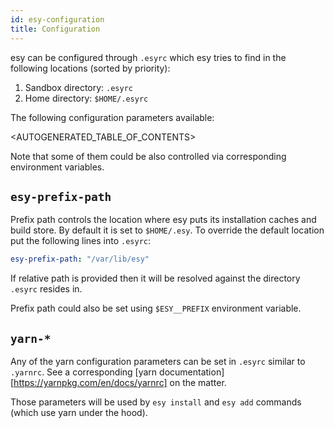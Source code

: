 ```yaml
---
id: esy-configuration
title: Configuration
---
```


esy can be configured through `.esyrc` which esy tries to find in the following
locations (sorted by priority):

1. Sandbox directory: `.esyrc`
2. Home directory: `$HOME/.esyrc`

The following configuration parameters available:

<AUTOGENERATED_TABLE_OF_CONTENTS>

Note that some of them could be also controlled via corresponding environment
variables.

## `esy-prefix-path`

Prefix path controls the location where esy puts its installation caches and
build store. By default it is set to `$HOME/.esy`. To override the default
location put the following lines into `.esyrc`:

```yaml
esy-prefix-path: "/var/lib/esy"
```

If relative path is provided then it will be resolved against the directory
`.esyrc` resides in.

Prefix path could also be set using `$ESY__PREFIX` environment variable.

## `yarn-*`

Any of the yarn configuration parameters can be set in `.esyrc` similar to
`.yarnrc`. See a corresponding [yarn
documentation][https://yarnpkg.com/en/docs/yarnrc] on the matter.

Those parameters will be used by `esy install` and `esy add` commands (which use
yarn under the hood).

